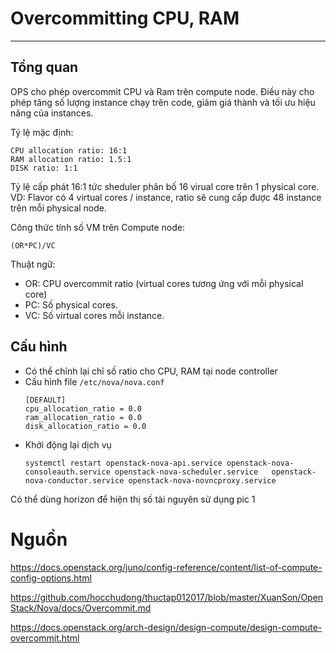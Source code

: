 # Overcommitting CPU, RAM
---
## Tổng quan
OPS cho phép overcommit CPU và Ram trên compute node. Điều này cho phép tăng số lượng instance chạy trên code, giảm giá thành và tối ưu hiệu năng của instances.

Tỷ lệ mặc định:
```
CPU allocation ratio: 16:1
RAM allocation ratio: 1.5:1
DISK ratio: 1:1
```

Tỷ lệ cấp phát 16:1 tức sheduler phân bố 16 virual core trên 1 physical core. VD: Flavor có 4 virtual cores / instance, ratio sẽ cung cấp được 48 instance trên mỗi physical node.

Công thức tính số VM trên Compute node:
```
(OR*PC)/VC
```
Thuật ngữ:
- OR: CPU overcommit ratio (virtual cores tương ứng với mỗi physical core)
- PC: Số physical cores.
- VC: Số virtual cores mỗi instance.


## Cấu hình
- Có thể chỉnh lại chỉ số ratio cho CPU, RAM tại node controller
- Cấu hình file `/etc/nova/nova.conf`
  ```
  [DEFAULT]
  cpu_allocation_ratio = 0.0
  ram_allocation_ratio = 0.0
  disk_allocation_ratio = 0.0
  ```
- Khởi động lại dịch vụ
  ```
  systemctl restart openstack-nova-api.service openstack-nova-consoleauth.service openstack-nova-scheduler.service   openstack-nova-conductor.service openstack-nova-novncproxy.service
  ```

Có thể dùng horizon để hiện thị số tài nguyên sử dụng
pic 1


# Nguồn 

https://docs.openstack.org/juno/config-reference/content/list-of-compute-config-options.html

https://github.com/hocchudong/thuctap012017/blob/master/XuanSon/OpenStack/Nova/docs/Overcommit.md

https://docs.openstack.org/arch-design/design-compute/design-compute-overcommit.html


